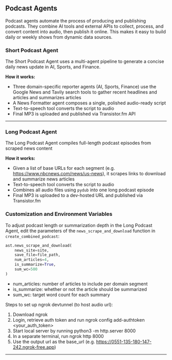 ## Podcast Agents

Podcast agents automate the process of producing and publishing podcasts. They combine AI tools and external APIs to collect, process, and convert content into audio, then publish it online. This makes it easy to build daily or weekly shows from dynamic data sources.

### Short Podcast Agent

The Short Podcast Agent uses a multi-agent pipeline to generate a concise daily news update in AI, Sports, and Finance.

**How it works:**
- Three domain-specific reporter agents (AI, Sports, Finance) use the Google News and Tavily search tools to gather recent headlines and articles and summarizes articles
- A News Formatter agent composes a single, polished audio-ready script
- Text-to-speech tool converts the script to audio
- Final MP3 is uploaded and published via Transistor.fm API
---

### Long Podcast Agent

The Long Podcast Agent compiles full-length podcast episodes from scraped news content

**How it works:**
- Given a list of base URLs for each segment (e.g. https://www.nbcnews.com/news/us-news), it scrapes links to download and summarize news articles
- Text-to-speech tool converts the script to audio
- Combines all audio files using `pydub` into one long podcast episode
- Final MP3 is uploaded to a dev-hosted URL and published via Transistor.fm

### Customization and Environment Variables

To adjust podcast length or summarization depth in the Long Podcast Agent, edit the parameters of the `news_scrape_and_download` function in `create_combined_podcast`:

```python
ast.news_scrape_and_download(
    news_site=site,
    save_file=file_path,
    num_articles=4,
    is_summarize=True,
    sum_wc=500
)
```

- num_articles: number of articles to include per domain segment
- is_summarize: whether or not the article should be summarized
- sum_wc: target word count for each summary

Steps to set up ngrok devtunnel (to host audio url):
1. Download ngrok
2. Login, retrieve auth token and run ngrok config add-authtoken <your_auth_token>
3. Start local server by running python3 -m http.server 8000
4. In a separate terminal, run ngrok http 8000
5. Use the output url as the base_url (e.g. https://0551-135-180-147-242.ngrok-free.app)

---
